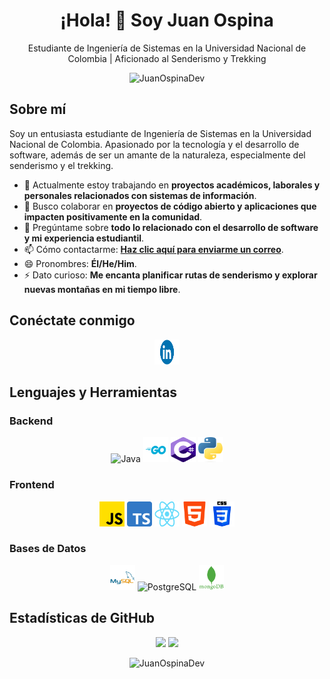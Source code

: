 <h1 align="center">¡Hola! 👋 Soy Juan Ospina</h1>
<p align="center">Estudiante de Ingeniería de Sistemas en la Universidad Nacional de Colombia | Aficionado al Senderismo y Trekking</p>

<p align="center">
  <img src="https://komarev.com/ghpvc/?username=JuanOspinaDev&label=Vistas%20del%20perfil&color=blue&style=flat-square" alt="JuanOspinaDev" />
</p>

## Sobre mí
Soy un entusiasta estudiante de Ingeniería de Sistemas en la Universidad Nacional de Colombia. Apasionado por la tecnología y el desarrollo de software, además de ser un amante de la naturaleza, especialmente del senderismo y el trekking.

- 🔭 Actualmente estoy trabajando en **proyectos académicos, laborales y personales relacionados con sistemas de información**.
- 👯 Busco colaborar en **proyectos de código abierto y aplicaciones que impacten positivamente en la comunidad**.
- 💬 Pregúntame sobre **todo lo relacionado con el desarrollo de software y mi experiencia estudiantil**.
- 📫 Cómo contactarme: **[Haz clic aquí para enviarme un correo](mailto:juanospinadev@example.com)**.
- 😄 Pronombres: **Él/He/Him**.
- ⚡ Dato curioso: **Me encanta planificar rutas de senderismo y explorar nuevas montañas en mi tiempo libre**.

## Conéctate conmigo
<p align="center">
  <a href="https://www.linkedin.com/in/juanospinaos/"><img src="LinkedIn.png" alt="LinkedIn" width="40" height="40"/></a>
</p>

## Lenguajes y Herramientas
### Backend
<p align="center">
  <!-- Agrega los íconos de tus habilidades aquí, asegúrate de subir los íconos a tu repositorio o usar enlaces directos -->
  <img src="java-icon.png" alt="Java" width="40" height="40"/>
  <img src="Go.png" alt="Go" width="40" height="40"/>
  <img src="c-sharp.png" alt="C#" width="40" height="40"/>
  <img src="Python.png" alt="Python" width="40" height="40"/>
</p>

### Frontend
<p align="center">
  <img src="Javascript.png" alt="JavaScript" width="40" height="40"/>
  <img src="Typescript.png" alt="TypeScript" width="40" height="40"/>
  <img src="react.png" alt="React" width="40" height="40"/>
  <img src="html.png" alt="HTML" width="40" height="40"/>
  <img src="css.png" alt="CSS" width="40" height="40"/>
</p>

### Bases de Datos
<p align="center">
  <img src="Mysql.png" alt="MySQL" width="40" height="40"/>
  <img src="Postgre.png" alt="PostgreSQL" width="40" height="40"/>
  <img src="Mongodb.png" alt="MongoDB" width="40" height="40"/>
</p>

## Estadísticas de GitHub
<p align="center">
  <img width="48%" src="https://github-readme-stats.vercel.app/api?username=JuanOspinaDev&show_icons=true&theme=light" />
  <img width="48%" src="https://github-readme-stats.vercel.app/api/top-langs/?username=JuanOspinaDev&layout=compact&theme=light" />
</p>

<p align="center">
  <img src="https://github-readme-streak-stats.herokuapp.com/?user=JuanOspinaDev&theme=light" alt="JuanOspinaDev" />
</p>
